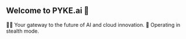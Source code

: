 ## Welcome to PYKE.ai 👋

🙋‍♀️ Your gateway to the future of AI and cloud innovation.
🚀 Operating in stealth mode.

